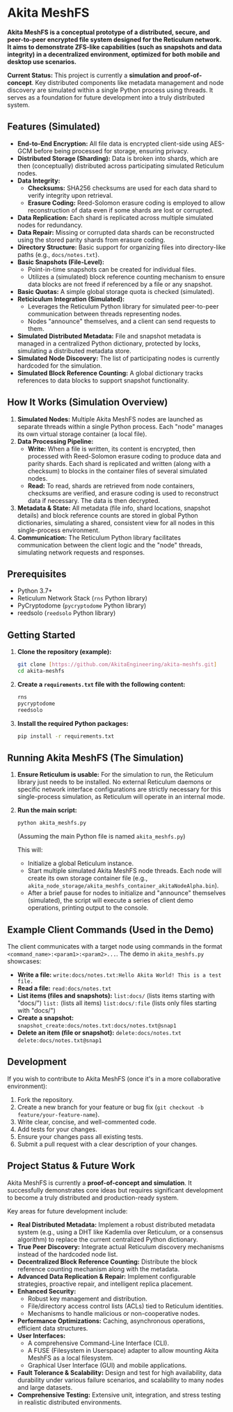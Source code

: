 # Akita MeshFS

**Akita MeshFS is a conceptual prototype of a distributed, secure, and peer-to-peer encrypted file system designed for the Reticulum network. It aims to demonstrate ZFS-like capabilities (such as snapshots and data integrity) in a decentralized environment, optimized for both mobile and desktop use scenarios.**

**Current Status:** This project is currently a **simulation and proof-of-concept**. Key distributed components like metadata management and node discovery are simulated within a single Python process using threads. It serves as a foundation for future development into a truly distributed system.

## Features (Simulated)

* **End-to-End Encryption:** All file data is encrypted client-side using AES-GCM before being processed for storage, ensuring privacy.
* **Distributed Storage (Sharding):** Data is broken into shards, which are then (conceptually) distributed across participating simulated Reticulum nodes.
* **Data Integrity:**
    * **Checksums:** SHA256 checksums are used for each data shard to verify integrity upon retrieval.
    * **Erasure Coding:** Reed-Solomon erasure coding is employed to allow reconstruction of data even if some shards are lost or corrupted.
* **Data Replication:** Each shard is replicated across multiple simulated nodes for redundancy.
* **Data Repair:** Missing or corrupted data shards can be reconstructed using the stored parity shards from erasure coding.
* **Directory Structure:** Basic support for organizing files into directory-like paths (e.g., `docs/notes.txt`).
* **Basic Snapshots (File-Level):**
    * Point-in-time snapshots can be created for individual files.
    * Utilizes a (simulated) block reference counting mechanism to ensure data blocks are not freed if referenced by a file or any snapshot.
* **Basic Quotas:** A simple global storage quota is checked (simulated).
* **Reticiculum Integration (Simulated):**
    * Leverages the Reticulum Python library for simulated peer-to-peer communication between threads representing nodes.
    * Nodes "announce" themselves, and a client can send requests to them.
* **Simulated Distributed Metadata:** File and snapshot metadata is managed in a centralized Python dictionary, protected by locks, simulating a distributed metadata store.
* **Simulated Node Discovery:** The list of participating nodes is currently hardcoded for the simulation.
* **Simulated Block Reference Counting:** A global dictionary tracks references to data blocks to support snapshot functionality.

## How It Works (Simulation Overview)

1.  **Simulated Nodes:** Multiple Akita MeshFS nodes are launched as separate threads within a single Python process. Each "node" manages its own virtual storage container (a local file).
2.  **Data Processing Pipeline:**
    * **Write:** When a file is written, its content is encrypted, then processed with Reed-Solomon erasure coding to produce data and parity shards. Each shard is replicated and written (along with a checksum) to blocks in the container files of several simulated nodes.
    * **Read:** To read, shards are retrieved from node containers, checksums are verified, and erasure coding is used to reconstruct data if necessary. The data is then decrypted.
3.  **Metadata & State:** All metadata (file info, shard locations, snapshot details) and block reference counts are stored in global Python dictionaries, simulating a shared, consistent view for all nodes in this single-process environment.
4.  **Communication:** The Reticulum Python library facilitates communication between the client logic and the "node" threads, simulating network requests and responses.

## Prerequisites

* Python 3.7+
* Reticulum Network Stack (`rns` Python library)
* PyCryptodome (`pycryptodome` Python library)
* reedsolo (`reedsolo` Python library)

## Getting Started

1.  **Clone the repository (example):**
    ```bash
    git clone [https://github.com/AkitaEngineering/akita-meshfs.git]
    cd akita-meshfs
    ```

2.  **Create a `requirements.txt` file with the following content:**
    ```txt
    rns
    pycryptodome
    reedsolo
    ```

3.  **Install the required Python packages:**
    ```bash
    pip install -r requirements.txt
    ```

## Running Akita MeshFS (The Simulation)

1.  **Ensure Reticulum is usable:** For the simulation to run, the Reticulum library just needs to be installed. No external Reticulum daemons or specific network interface configurations are strictly necessary for this single-process simulation, as Reticulum will operate in an internal mode.

2.  **Run the main script:**
    ```bash
    python akita_meshfs.py
    ```
    (Assuming the main Python file is named `akita_meshfs.py`)

    This will:
    * Initialize a global Reticulum instance.
    * Start multiple simulated Akita MeshFS node threads. Each node will create its own storage container file (e.g., `akita_node_storage/akita_meshfs_container_akitaNodeAlpha.bin`).
    * After a brief pause for nodes to initialize and "announce" themselves (simulated), the script will execute a series of client demo operations, printing output to the console.

## Example Client Commands (Used in the Demo)

The client communicates with a target node using commands in the format `<command_name>:<param1>:<param2>...`.
The demo in `akita_meshfs.py` showcases:

* **Write a file:**
    `write:docs/notes.txt:Hello Akita World! This is a test file.`
* **Read a file:**
    `read:docs/notes.txt`
* **List items (files and snapshots):**
    `list:docs/` (lists items starting with "docs/")
    `list:` (lists all items)
    `list:docs/:file` (lists only files starting with "docs/")
* **Create a snapshot:**
    `snapshot_create:docs/notes.txt:docs/notes.txt@snap1`
* **Delete an item (file or snapshot):**
    `delete:docs/notes.txt`
    `delete:docs/notes.txt@snap1`

## Development

If you wish to contribute to Akita MeshFS (once it's in a more collaborative environment):

1.  Fork the repository.
2.  Create a new branch for your feature or bug fix (`git checkout -b feature/your-feature-name`).
3.  Write clear, concise, and well-commented code.
4.  Add tests for your changes.
5.  Ensure your changes pass all existing tests.
6.  Submit a pull request with a clear description of your changes.

## Project Status & Future Work

Akita MeshFS is currently a **proof-of-concept and simulation**. It successfully demonstrates core ideas but requires significant development to become a truly distributed and production-ready system.

Key areas for future development include:

* **Real Distributed Metadata:** Implement a robust distributed metadata system (e.g., using a DHT like Kademlia over Reticulum, or a consensus algorithm) to replace the current centralized Python dictionary.
* **True Peer Discovery:** Integrate actual Reticulum discovery mechanisms instead of the hardcoded node list.
* **Decentralized Block Reference Counting:** Distribute the block reference counting mechanism along with the metadata.
* **Advanced Data Replication & Repair:** Implement configurable strategies, proactive repair, and intelligent replica placement.
* **Enhanced Security:**
    * Robust key management and distribution.
    * File/directory access control lists (ACLs) tied to Reticulum identities.
    * Mechanisms to handle malicious or non-cooperative nodes.
* **Performance Optimizations:** Caching, asynchronous operations, efficient data structures.
* **User Interfaces:**
    * A comprehensive Command-Line Interface (CLI).
    * A FUSE (Filesystem in Userspace) adapter to allow mounting Akita MeshFS as a local filesystem.
    * Graphical User Interface (GUI) and mobile applications.
* **Fault Tolerance & Scalability:** Design and test for high availability, data durability under various failure scenarios, and scalability to many nodes and large datasets.
* **Comprehensive Testing:** Extensive unit, integration, and stress testing in realistic distributed environments.
